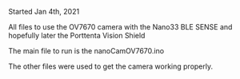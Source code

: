 Started Jan 4th, 2021

All files to use the OV7670 camera with the Nano33 BLE SENSE and hopefully later the Porttenta Vision Shield


The main file to run is the nanoCamOV7670.ino


The other files were used to get the camera working properly.

